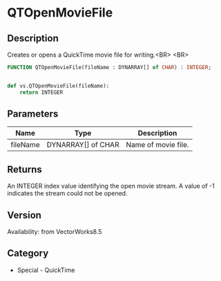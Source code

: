 # QTOpenMovieFile

## Description
Creates or opens a QuickTime movie file for writing.&lt;BR&gt;
&lt;BR&gt;


```pascal
FUNCTION QTOpenMovieFile(fileName : DYNARRAY[] of CHAR) : INTEGER;
```

```python

def vs.QTOpenMovieFile(fileName):
    return INTEGER
```

## Parameters
|Name|Type|Description|
|---|---|---|
|fileName|DYNARRAY[] of CHAR|Name of movie file.|

## Returns
An INTEGER index value identifying the open movie stream. A value of -1 indicates the stream could not be opened.

## Version
Availability: from VectorWorks8.5
## Category
* Special - QuickTime

